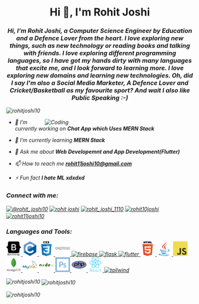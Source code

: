 <h1 align="center">Hi 👋, I'm Rohit Joshi</h1>
<h3 align="center"><em>Hi, I’m Rohit Joshi, a Computer Science Engineer by Education and a Defence Lover from the heart. I love exploring new things, such as new technology or reading books and talking with friends. I love exploring different programming languages, so I have got my hands dirty with many languages that excite me, and I look forward to learning more. I love exploring new domains and learning new technologies. Oh, did I say I'm also a Social Media Marketer, A Defence Lover and Cricket/Basketball as my favourite sport? And wait I also like Public Speaking :-)<em></h3>

<p align="left"> <img src="https://komarev.com/ghpvc/?username=rohitjoshi10&label=Profile%20views&color=0e75b6&style=flat" alt="rohitjoshi10" /> </p>
<img align="right" alt="Coding" width="400" src="https://pin.it/2nC4JAk">

- 🔭 I’m currently working on **Chat App which Uses MERN Stack**

- 🌱 I’m currently learning **MERN Stack**

- 💬 Ask me about **Web Developemnt and App Development(Flutter)**

- 📫 How to reach me **rohit11joshi10@gmail.com**

- ⚡ Fun fact **I hate ML xdxdxd**

<h3 align="left">Connect with me:</h3>
<p align="left">
<a href="https://codepen.io/@rohit_joshi10" target="blank"><img align="center" src="https://raw.githubusercontent.com/rahuldkjain/github-profile-readme-generator/master/src/images/icons/Social/codepen.svg" alt="@rohit_joshi10" height="30" width="40" /></a>
<a href="https://linkedin.com/in/rohit joshi" target="blank"><img align="center" src="https://raw.githubusercontent.com/rahuldkjain/github-profile-readme-generator/master/src/images/icons/Social/linked-in-alt.svg" alt="rohit joshi" height="30" width="40" /></a>
<a href="https://instagram.com/rohit_joshi_1110" target="blank"><img align="center" src="https://raw.githubusercontent.com/rahuldkjain/github-profile-readme-generator/master/src/images/icons/Social/instagram.svg" alt="rohit_joshi_1110" height="30" width="40" /></a>
<a href="https://www.leetcode.com/rohit10joshi" target="blank"><img align="center" src="https://raw.githubusercontent.com/rahuldkjain/github-profile-readme-generator/master/src/images/icons/Social/leet-code.svg" alt="rohit10joshi" height="30" width="40" /></a>
<a href="https://auth.geeksforgeeks.org/user/rohit11joshi10" target="blank"><img align="center" src="https://raw.githubusercontent.com/rahuldkjain/github-profile-readme-generator/master/src/images/icons/Social/geeks-for-geeks.svg" alt="rohit11joshi10" height="30" width="40" /></a>
</p>

<h3 align="left">Languages and Tools:</h3>
<p align="left"> <a href="https://getbootstrap.com" target="_blank" rel="noreferrer"> <img src="https://raw.githubusercontent.com/devicons/devicon/master/icons/bootstrap/bootstrap-plain-wordmark.svg" alt="bootstrap" width="40" height="40"/> </a> <a href="https://www.cprogramming.com/" target="_blank" rel="noreferrer"> <img src="https://raw.githubusercontent.com/devicons/devicon/master/icons/c/c-original.svg" alt="c" width="40" height="40"/> </a> <a href="https://www.w3schools.com/css/" target="_blank" rel="noreferrer"> <img src="https://raw.githubusercontent.com/devicons/devicon/master/icons/css3/css3-original-wordmark.svg" alt="css3" width="40" height="40"/> </a> <a href="https://expressjs.com" target="_blank" rel="noreferrer"> <img src="https://raw.githubusercontent.com/devicons/devicon/master/icons/express/express-original-wordmark.svg" alt="express" width="40" height="40"/> </a> <a href="https://firebase.google.com/" target="_blank" rel="noreferrer"> <img src="https://www.vectorlogo.zone/logos/firebase/firebase-icon.svg" alt="firebase" width="40" height="40"/> </a> <a href="https://flask.palletsprojects.com/" target="_blank" rel="noreferrer"> <img src="https://www.vectorlogo.zone/logos/pocoo_flask/pocoo_flask-icon.svg" alt="flask" width="40" height="40"/> </a> <a href="https://flutter.dev" target="_blank" rel="noreferrer"> <img src="https://www.vectorlogo.zone/logos/flutterio/flutterio-icon.svg" alt="flutter" width="40" height="40"/> </a> <a href="https://www.w3.org/html/" target="_blank" rel="noreferrer"> <img src="https://raw.githubusercontent.com/devicons/devicon/master/icons/html5/html5-original-wordmark.svg" alt="html5" width="40" height="40"/> </a> <a href="https://www.java.com" target="_blank" rel="noreferrer"> <img src="https://raw.githubusercontent.com/devicons/devicon/master/icons/java/java-original.svg" alt="java" width="40" height="40"/> </a> <a href="https://developer.mozilla.org/en-US/docs/Web/JavaScript" target="_blank" rel="noreferrer"> <img src="https://raw.githubusercontent.com/devicons/devicon/master/icons/javascript/javascript-original.svg" alt="javascript" width="40" height="40"/> </a> <a href="https://www.mongodb.com/" target="_blank" rel="noreferrer"> <img src="https://raw.githubusercontent.com/devicons/devicon/master/icons/mongodb/mongodb-original-wordmark.svg" alt="mongodb" width="40" height="40"/> </a> <a href="https://www.mysql.com/" target="_blank" rel="noreferrer"> <img src="https://raw.githubusercontent.com/devicons/devicon/master/icons/mysql/mysql-original-wordmark.svg" alt="mysql" width="40" height="40"/> </a> <a href="https://nodejs.org" target="_blank" rel="noreferrer"> <img src="https://raw.githubusercontent.com/devicons/devicon/master/icons/nodejs/nodejs-original-wordmark.svg" alt="nodejs" width="40" height="40"/> </a> <a href="https://www.photoshop.com/en" target="_blank" rel="noreferrer"> <img src="https://raw.githubusercontent.com/devicons/devicon/master/icons/photoshop/photoshop-line.svg" alt="photoshop" width="40" height="40"/> </a> <a href="https://www.php.net" target="_blank" rel="noreferrer"> <img src="https://raw.githubusercontent.com/devicons/devicon/master/icons/php/php-original.svg" alt="php" width="40" height="40"/> </a> <a href="https://reactjs.org/" target="_blank" rel="noreferrer"> <img src="https://raw.githubusercontent.com/devicons/devicon/master/icons/react/react-original-wordmark.svg" alt="react" width="40" height="40"/> </a> <a href="https://tailwindcss.com/" target="_blank" rel="noreferrer"> <img src="https://www.vectorlogo.zone/logos/tailwindcss/tailwindcss-icon.svg" alt="tailwind" width="40" height="40"/> </a> </p>

<p><img align="left" src="https://github-readme-stats.vercel.app/api/top-langs?username=rohitjoshi10&show_icons=true&locale=en&layout=compact" alt="rohitjoshi10" /></p>

<p>&nbsp;<img align="center" src="https://github-readme-stats.vercel.app/api?username=rohitjoshi10&show_icons=true&locale=en" alt="rohitjoshi10" /></p>

<p><img align="center" src="https://github-readme-streak-stats.herokuapp.com/?user=rohitjoshi10&" alt="rohitjoshi10" /></p>
